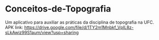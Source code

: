 # Conceitos-de-Topografia
Um aplicativo para auxiliar as práticas da disciplina de topografia na UFC.
APK link: https://drive.google.com/file/d/1TY2m1Mnbkf_VpIL8z-sLkAwiz99S1aum/view?usp=sharing
